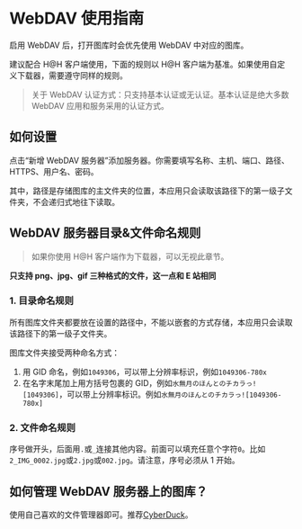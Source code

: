 # WebDAV 使用指南

启用 WebDAV 后，打开图库时会优先使用 WebDAV 中对应的图库。

建议配合 H@H 客户端使用，下面的规则以 H@H 客户端为基准。如果使用自定义下载器，需要遵守同样的规则。

> 关于 WebDAV 认证方式：只支持基本认证或无认证。基本认证是绝大多数 WebDAV 应用和服务采用的认证方式。

## 如何设置

点击“新增 WebDAV 服务器”添加服务器。你需要填写名称、主机、端口、路径、HTTPS、用户名、密码。

其中，路径是存储图库的主文件夹的位置，本应用只会读取该路径下的第一级子文件夹，不会递归式地往下读取。

## WebDAV 服务器目录&文件命名规则

> 如果你使用 H@H 客户端作为下载器，可以无视此章节。

**只支持 png、jpg、gif 三种格式的文件，这一点和 E 站相同**

### 1. 目录命名规则

所有图库文件夹都要放在设置的路径中，不能以嵌套的方式存储，本应用只会读取该路径下的第一级子文件夹。

图库文件夹接受两种命名方式：

1. 用 GID 命名，例如`1049306`，可以带上分辨率标识，例如`1049306-780x`
2. 在名字末尾加上用方括号包裹的 GID，例如`水無月のほんとのチカラっ![1049306]`，可以带上分辨率标识。例如`水無月のほんとのチカラっ![1049306-780x]`

### 2. 文件命名规则

序号做开头，后面用`.`或`_`连接其他内容。前面可以填充任意个字符`0`。比如`2_IMG_0002.jpg`或`2.jpg`或`002.jpg`。请注意，序号必须从 1 开始。

## 如何管理 WebDAV 服务器上的图库？

使用自己喜欢的文件管理器即可。推荐[CyberDuck](https://cyberduck.io/)。
